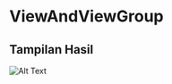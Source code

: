 # ViewAndViewGroup
## Tampilan Hasil
![Alt Text](https://github.com/abdlh05/ViewAndViewGroup/blob/master/result.gif?raw=true)
